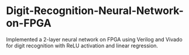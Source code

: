 # Digit-Recognition-Neural-Network-on-FPGA
Implemented a 2-layer neural network on FPGA using Verilog and Vivado for digit recognition with ReLU activation and linear regression.
